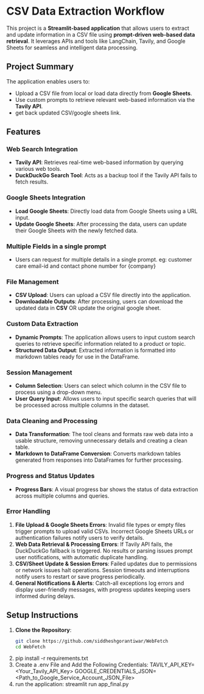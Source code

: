 # CSV Data Extraction Workflow

This project is a **Streamlit-based application** that allows users to extract and update information in a CSV file using **prompt-driven web-based data retrieval**. It leverages APIs and tools like LangChain, Tavily, and Google Sheets for seamless and intelligent data processing.

## Project Summary

The application enables users to:
- Upload a CSV file from local or load data directly from **Google Sheets**.
- Use custom prompts to retrieve relevant web-based information via the **Tavily API**.
- get back updated CSV/google sheets link.

  
## Features

### Web Search Integration
- **Tavily API**: Retrieves real-time web-based information by querying various web tools.
- **DuckDuckGo Search Tool**: Acts as a backup tool if the Tavily API fails to fetch results.
  
### Google Sheets Integration
- **Load Google Sheets**: Directly load data from Google Sheets using a URL input.
- **Update Google Sheets**: After processing the data, users can update their Google Sheets with the newly fetched data.

### Multiple Fields in a single prompt
- Users can request for multiple details in a single prompt.
  eg: customer care email-id and contact phone number for {company}
  
### File Management
- **CSV Upload**: Users can upload a CSV file directly into the application.
- **Downloadable Outputs**: After processing, users can download the updated data in **CSV** OR update the original google sheet.

### Custom Data Extraction
- **Dynamic Prompts**: The application allows users to input custom search queries to retrieve specific information related to a product or topic.
- **Structured Data Output**: Extracted information is formatted into markdown tables ready for use in the DataFrame.

### Session Management
- **Column Selection**: Users can select which column in the CSV file to process using a drop-down menu.
- **User Query Input**: Allows users to input specific search queries that will be processed across multiple columns in the dataset.

### Data Cleaning and Processing
- **Data Transformation**: The tool cleans and formats raw web data into a usable structure, removing unnecessary details and creating a clean table.
- **Markdown to DataFrame Conversion**: Converts markdown tables generated from responses into DataFrames for further processing.

### Progress and Status Updates
- **Progress Bars**: A visual progress bar shows the status of data extraction across multiple columns and queries.

### Error Handling

1. **File Upload & Google Sheets Errors**: Invalid file types or empty files trigger prompts to upload valid CSVs. Incorrect Google Sheets URLs or authentication failures notify users to verify details.
2. **Web Data Retrieval & Processing Errors**: If Tavily API fails, the DuckDuckGo fallback is triggered. No results or parsing issues prompt user notifications, with automatic duplicate handling.
3. **CSV/Sheet Update & Session Errors**: Failed updates due to permissions or network issues halt operations. Session timeouts and interruptions notify users to restart or save progress periodically.
4. **General Notifications & Alerts**: Catch-all exceptions log errors and display user-friendly messages, with progress updates keeping users informed during delays.


## Setup Instructions

1. **Clone the Repository**:
   ```bash
   git clone https://github.com/siddheshgorantiwar/WebFetch
   cd WebFetch
2. pip install -r requirements.txt
3. Create a .env File and Add the Following Credentials:
   TAVILY_API_KEY=<Your_Tavily_API_Key>
   GOOGLE_CREDENTIALS_JSON=<Path_to_Google_Service_Account_JSON_File>
4. run the application: streamlit run app_final.py
